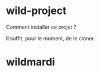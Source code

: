 # wild-project

Comment installer ce projet ?


Il suffit, pour le moment, de le cloner.
# wildmardi
